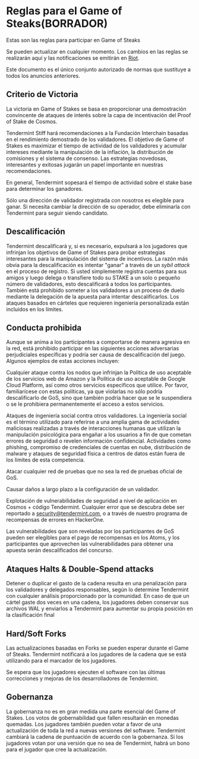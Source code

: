# Reglas para el Game of Steaks(BORRADOR)

Estas son las reglas para participar en Game of Steaks

Se pueden actualizar en cualquier momento. Los cambios en las reglas se realizarán aquí y las notificaciones se emitirán en [Riot](https://matrix.to/#/!hEuEYSWKomxnWlSKqi:matrix.org?via=matrix.org&via=matrix.bitple.com&via=t2bot.io).

Este documento es el único conjunto autorizado de normas que sustituye a todos los anuncios anteriores.

## Criterio de Victoria

La victoria en Game of Stakes se basa en proporcionar una demostración convincente de ataques de interés sobre la capa de incentivación del Proof of Stake de Cosmos.

Tendermint Stiff hará recomendaciones a la Fundación Interchain basadas en el rendimiento demostrado de los validadores. El objetivo de Game of Stakes es maximizar el tiempo de actividad de los validadores y acumular intereses mediante la manipulación de la inflación, la distribución de comisiones y el sistema de consenso. Las estrategias novedosas, interesantes y exitosas jugarán un papel importante en nuestras recomendaciones.

En general, Tendermint sopesará el tiempo de actividad sobre el stake base para determinar los ganadores.

Sólo una dirección de validador registrada con nosotros es elegible para ganar. Si necesita cambiar la dirección de su operador, debe eliminarla con Tendermint para seguir siendo candidato.


## Descalificación

Tendermint descalificará y, si es necesario, expulsará a los jugadores que infrinjan los objetivos de Game of Stakes para probar estrategias interesantes para la manipulación del sistema de incentivos.
La razón más obvia para la descalificación es intentar "ganar" a través de un _sybil attack_ en el proceso de registro.
Si usted simplemente registra cuentas para sus amigos y luego delega o transfiere todo su STAKE a un solo o pequeño número de validadores, esto descalificará a todos los participantes.
También está prohibido someter a los validadores a un proceso de duelo mediante la delegación de la apuesta para intentar descalificarlos.
Los ataques basados en cárteles que requieren ingeniería personalizada están incluidos en los límites.

## Conducta prohibida

Aunque se anima a los participantes a comportarse de manera agresiva en la red, está prohibido participar en las siguientes acciones adversarias perjudiciales específicas y podría ser causa de descalificación del juego.
Algunos ejemplos de estas acciones incluyen:

Cualquier ataque contra los nodos que infrinjan la Política de uso aceptable de los servicios web de Amazon y la Política de uso aceptable de Google Cloud Platform, así como otros servicios específicos que utilice.
Por favor, familiarícese con estas políticas, ya que violarlas no sólo podría descalificarlo de GoS, sino que también podría hacer que se le suspendiera o se le prohibiera permanentemente el acceso a estos servicios.

Ataques de ingeniería social contra otros validadores. La ingeniería social es el término utilizado para referirse a una amplia gama de actividades maliciosas realizadas a través de interacciones humanas que utilizan la manipulación psicológica para engañar a los usuarios a fin de que cometan errores de seguridad o revelen información confidencial.
Actividades como phishing, compromiso de credenciales de cuentas en nube, distribución de malware y ataques de seguridad física a centros de datos están fuera de los límites de esta competencia.

Atacar cualquier red de pruebas que no sea la red de pruebas oficial de GoS.

Causar daños a largo plazo a la configuración de un validador.

Explotación de vulnerabilidades de seguridad a nivel de aplicación en Cosmos + código Tendermint. Cualquier error que se descubra debe ser reportado a security@tendermint.com, o a través de nuestro programa de recompensas de errores en HackerOne.

Las vulnerabilidades que son reveladas por los participantes de GoS pueden ser elegibles para el pago de recompensas en los Atoms, y los participantes que aprovechen las vulnerabilidades para obtener una apuesta serán descalificados del concurso.

## Ataques Halts & Double-Spend attacks

Detener o duplicar el gasto de la cadena resulta en una penalización para los validadores y delegados responsables, según lo determine Tendermint con cualquier análisis proporcionado por la comunidad. En caso de que un cártel gaste dos veces en una cadena, los jugadores deben conservar sus archivos WAL y enviarlos a Tendermint para aumentar su propia posición en la clasificación final

## Hard/Soft Forks

Las actualizaciones basadas en Forks se pueden esperar durante el Game of Steaks. Tendermint notificará a los jugadores de la cadena que se está utilizando para el marcador de los jugadores.

Se espera que los jugadores ejecuten el software con las últimas correcciones y mejoras de los desarrolladores de Tendermint.

## Gobernanza

La gobernanza no es en gran medida una parte esencial del Game of Stakes. Los votos de gobernabilidad que fallen resultarán en monedas quemadas. Los jugadores también pueden votar a favor de una actualización de toda la red a nuevas versiones del software. Tendermint cambiará la cadena de puntuación de acuerdo con la gobernanza. Si los jugadores votan por una versión que no sea de Tendermint, habrá un bono para el jugador que cree la actualización.

 
 
 
 
 
 
 
 
 
 
 
 
 
